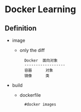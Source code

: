 # Docker Learning
## Definition
* image
	* only the diff


			Docker	面向对象
			------------------
			容器		对象
			镜像		类


* build
	* dockerfile

			#docker images
